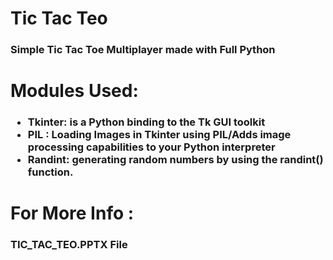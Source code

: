 
<h1>Tic Tac Teo </h1>
<h3>Simple Tic Tac Toe  Multiplayer made with Full Python</h3>
<h1>Modules Used:</h1>
<h3>
<ul>
<li>Tkinter: is a Python binding to the Tk GUI toolkit</li>
<li>PIL : Loading Images in Tkinter using PIL/Adds image   processing capabilities to your Python interpreter</li>
<li>Randint: generating random numbers by using the randint() function.</li>
</ul>
</h3>
<h1>For More Info :</h1>
<h3>TIC_TAC_TEO.PPTX File </h3>
